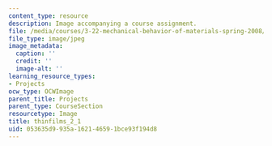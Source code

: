 ```yaml
---
content_type: resource
description: Image accompanying a course assignment.
file: /media/courses/3-22-mechanical-behavior-of-materials-spring-2008/053635d9935a162146591bce93f194d8_thinfilms_2_1.jpg
file_type: image/jpeg
image_metadata:
  caption: ''
  credit: ''
  image-alt: ''
learning_resource_types:
- Projects
ocw_type: OCWImage
parent_title: Projects
parent_type: CourseSection
resourcetype: Image
title: thinfilms_2_1
uid: 053635d9-935a-1621-4659-1bce93f194d8
---
```

